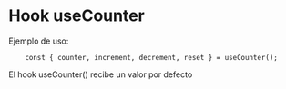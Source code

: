 # Hook useCounter

Ejemplo de uso:

```
    const { counter, increment, decrement, reset } = useCounter();
```

El hook useCounter() recibe un valor por defecto
